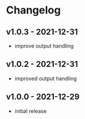 # Changelog

## v1.0.3 - 2021-12-31

- improve output handling

## v1.0.2 - 2021-12-31

- improved output handling

## v1.0.0 - 2021-12-29

- initial release
